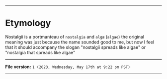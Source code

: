 
***

# Etymology

Nostalgii is a portmanteau of `nostalgia` and `algæ` (`algae`) the original meaning was just because the name sounded good to me, but now I feel that it should accompany the slogan "nostalgii spreads like algae" or "nostalgia that spreads like algae"

***

**File version:** `1 (2023, Wednesday, May 17th at 9:22 pm PST)`

***
